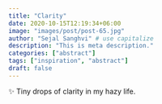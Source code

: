```yaml
---
title: "Clarity"
date: 2020-10-15T12:19:34+06:00
image: "images/post/post-65.jpg"
author: "Sejal Sanghvi" # use capitalize
description: "This is meta description."
categories: ["abstract"]
tags: ["inspiration", "abstract"] 
draft: false
---
```

✨ Tiny drops of clarity in my hazy life.